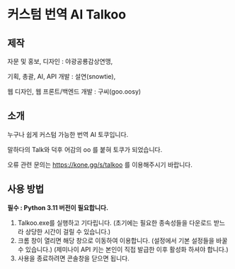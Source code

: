# 커스텀 번역 AI Talkoo

## 제작
자문 및 홍보, 디자인 : 야광공룡감상연맹,

기획, 총괄, AI, API 개발 :  설연(snowtie),

웹 디자인, 웹 프론트/백엔드 개발 : 구씨(goo.oosy)

## 소개
누구나 쉽게 커스텀 가능한
번역 AI 토쿠입니다.

말하다의 Talk와 덕후 어감의 oo 를 붙혀 토쿠가 되었습니다.

오류 관련 문의는 https://kone.gg/s/talkoo 를 이용해주시기 바랍니다.

## 사용 방법
**필수 : Python 3.11 버전이 필요합니다.**

1. Talkoo.exe를 실행하고 기다립니다.
   (초기에는 필요한 종속성들을 다운로드 받느라 상당한 시간이 걸릴 수 있습니다.)
2. 크롬 창이 열리면 해당 창으로 이동하여 이용합니다.
   (설정에서 기본 설정들을 바꿀 수 있습니다.)
   (제미나이 API 키는 본인이 직접 발급한 이후 활성화 하셔야 합니다.)
3. 사용을 종료하려면 콘솔창을 닫으면 됩니다.
